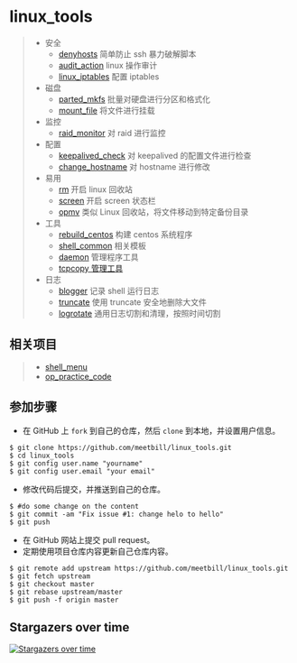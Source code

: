 # linux_tools

> * 安全
>   * [denyhosts](./06_denyhosts/) 简单防止 ssh 暴力破解脚本
>   * [audit_action](./07_audit_action/) linux 操作审计
>   * [linux_iptables](./04_linux_iptables/) 配置 iptables
> * 磁盘
>   * [parted_mkfs](./01_parted_mkfs/) 批量对硬盘进行分区和格式化
>   * [mount_file](./13_mount_file) 将文件进行挂载
> * 监控
>   * [raid_monitor](./02_raid_monitor/) 对 raid 进行监控
> * 配置
>   * [keepalived_check](./03_keepalived_check/) 对 keepalived 的配置文件进行检查
>   * [change_hostname](./05_change_hostname/) 对 hostname 进行修改
> * 易用
>   * [rm](./08_rm/) 开启 linux 回收站
>   * [screen](./09_screen/) 开启 screen 状态栏
>   * [opmv](./18_opmv/) 类似 Linux 回收站，将文件移动到特定备份目录
> * 工具
>   * [rebuild_centos](./10_rebuild_centos/) 构建 centos 系统程序
>   * [shell_common](./11_shell_common/) 相关模板
>   * [daemon](./14_daemon) 管理程序工具
>   * [tcpcopy 管理工具](./15_tcpcopy)
> * 日志
>   * [blogger](./12_blogger/) 记录 shell 运行日志
>   * [truncate](./16_truncate) 使用 truncate 安全地删除大文件
>   * [logrotate](./17_logrotate) 通用日志切割和清理，按照时间切割

## 相关项目

> * [shell_menu](https://github.com/meetbill/shell_menu)
> * [op_practice_code](https://github.com/meetbill/op_practice_code)

## 参加步骤

* 在 GitHub 上 `fork` 到自己的仓库，然后 `clone` 到本地，并设置用户信息。
```
$ git clone https://github.com/meetbill/linux_tools.git
$ cd linux_tools
$ git config user.name "yourname"
$ git config user.email "your email"
```
* 修改代码后提交，并推送到自己的仓库。
```
$ #do some change on the content
$ git commit -am "Fix issue #1: change helo to hello"
$ git push
```
* 在 GitHub 网站上提交 pull request。
* 定期使用项目仓库内容更新自己仓库内容。
```
$ git remote add upstream https://github.com/meetbill/linux_tools.git
$ git fetch upstream
$ git checkout master
$ git rebase upstream/master
$ git push -f origin master
```


## Stargazers over time

[![Stargazers over time](https://starchart.cc/meetbill/linux_tools.svg)](https://starchart.cc/meetbill/linux_tools)


